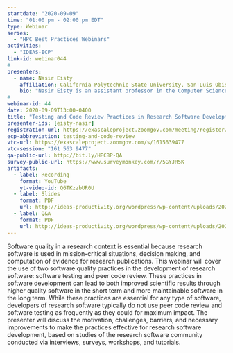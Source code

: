 ```yaml
---
startdate: "2020-09-09"
time: "01:00 pm - 02:00 pm EDT"
type: Webinar
series:
  - "HPC Best Practices Webinars"
activities:
  - "IDEAS-ECP"
link-id: webinar044
#
presenters:
  - name: Nasir Eisty
    affiliation: California Polytechnic State University, San Luis Obispo
    bio: "Nasir Eisty is an assistant professor in the Computer Science and Software Engineering Department of California Polytechnic State University, San Luis, Obispo, CA. He received his Ph.D. degree in Computer Science from the University of Alabama in Spring 2020. His research interests lie in the area of Empirical Software Engineering, Software Quality, and Research Software Engineering. Dr. Eisty has prior experience working at the Los Alamos National Lab (LANL) and National Center for Supercomputing Applications (NCSA). He also has experience in presenting tutorials and organizing workshops at different conferences. He received a BSSw (Better Scientific Software) 2020 fellow award from the Department of Energy (DOE)."
#
webinar-id: 44
date: 2020-09-09T13:00-0400
title: "Testing and Code Review Practices in Research Software Development"
presenter-ids: [eisty-nasir]
registration-url: https://exascaleproject.zoomgov.com/meeting/register/vJIscu-rpz8tHSl-MeswznBzjweQ4c9fR2s
ecp-abbreviation: testing-and-code-review
vtc-url: https://exascaleproject.zoomgov.com/s/1615639477 
vtc-session: "161 563 9477"
qa-public-url: http://bit.ly/HPCBP-QA
survey-public-url: https://www.surveymonkey.com/r/5GYJR5K
artifacts:
  - label: Recording
    format: YouTube
    yt-video-id: Q6TKzzbUR0U
  - label: Slides
    format: PDF
    url: http://ideas-productivity.org/wordpress/wp-content/uploads/2020/09/webinar044-testingandreview.pdf
  - label: Q&A
    format: PDF
    url: http://ideas-productivity.org/wordpress/wp-content/uploads/2020/09/webinar044-testingand-review-qa.pdf
---
```

Software quality in a research context is essential because research software is used in mission-critical situations, decision making, and computation of evidence for research publications. This webinar will cover the use of two software quality practices in the development of research software: software testing and peer code review. These practices in software development can lead to both improved scientific results through higher quality software in the short term and more maintainable software in the long term. While these practices are essential for any type of software, developers of research software typically do not use peer code review and software testing as frequently as they could for maximum impact. The presenter will discuss the motivation, challenges, barriers, and necessary improvements to make the practices effective for research software development, based on studies of the research software community conducted via interviews, surveys, workshops, and tutorials.
